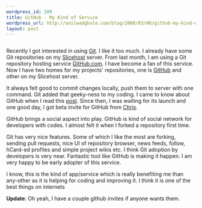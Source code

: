 ```yaml
--- 
wordpress_id: 289
title: GitHub - My Kind of Service
wordpress_url: http://anilwadghule.com/blog/2008/03/06/github-my-kind-of-service-2/
layout: post
---
```

<img src="http://github.com/images/modules/header/logo.png" alt="" />

Recently I got interested in using <a href="http://git.or.cz">Git</a>. I like it too much. I already have some Git repositories on my <a href="http://slicehost.com">Slicehost</a> server. From last month, I am using a Git repository hosting service <a href="http://github.com">GitHub.com</a>. I have become a fan of this service. Now I have two homes for my projects' repositories, one is <a href="http://github.com/anildigital">GitHub</a> and other on my Slicehost server.

It always felt good to commit changes locally, push them to server with one command. Git added that geeky-ness to my coding. I came to know about GitHub when I read this <a href="http://ozmm.org/posts/what_are_you_working_on.html">post</a>. Since then, I was waiting for its launch and one good day, I got beta invite for GitHub from <a href="http://errtheblog.com">Chris</a>.

GitHub brings a social aspect into play. GitHub is kind of social network for developers with codes. I almost felt it when I forked a repository first time.

Git has very nice features. Some of which I like the most are forking, sending pull requests, nice UI of repository browser, news feeds, follow, hCard-ed profiles and simple project wikis etc.
I think Git adoption by developers is very near. Fantastic tool like GitHub is making it happen. I am very happy to be early adopter of this service.

I know, this is the kind of app/service which is really benefiting me than any-other as it is helping for coding and improving it. I think it is one of the best things on internets

<strong>Update</strong>: Oh yeah, I have a couple github invites if anyone wants them.
